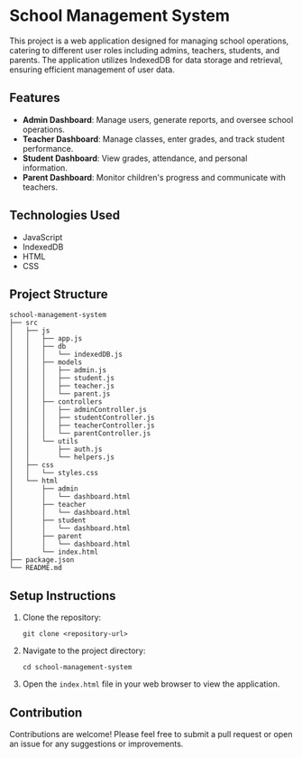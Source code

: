 # School Management System

This project is a web application designed for managing school operations, catering to different user roles including admins, teachers, students, and parents. The application utilizes IndexedDB for data storage and retrieval, ensuring efficient management of user data.

## Features

- **Admin Dashboard**: Manage users, generate reports, and oversee school operations.
- **Teacher Dashboard**: Manage classes, enter grades, and track student performance.
- **Student Dashboard**: View grades, attendance, and personal information.
- **Parent Dashboard**: Monitor children's progress and communicate with teachers.

## Technologies Used

- JavaScript
- IndexedDB
- HTML
- CSS

## Project Structure

```
school-management-system
├── src
│   ├── js
│   │   ├── app.js
│   │   ├── db
│   │   │   └── indexedDB.js
│   │   ├── models
│   │   │   ├── admin.js
│   │   │   ├── student.js
│   │   │   ├── teacher.js
│   │   │   └── parent.js
│   │   ├── controllers
│   │   │   ├── adminController.js
│   │   │   ├── studentController.js
│   │   │   ├── teacherController.js
│   │   │   └── parentController.js
│   │   └── utils
│   │       ├── auth.js
│   │       └── helpers.js
│   ├── css
│   │   └── styles.css
│   └── html
│       ├── admin
│       │   └── dashboard.html
│       ├── teacher
│       │   └── dashboard.html
│       ├── student
│       │   └── dashboard.html
│       ├── parent
│       │   └── dashboard.html
│       └── index.html
├── package.json
└── README.md
```

## Setup Instructions

1. Clone the repository:
   ```
   git clone <repository-url>
   ```
2. Navigate to the project directory:
   ```
   cd school-management-system
   ```
3. Open the `index.html` file in your web browser to view the application.

## Contribution

Contributions are welcome! Please feel free to submit a pull request or open an issue for any suggestions or improvements.